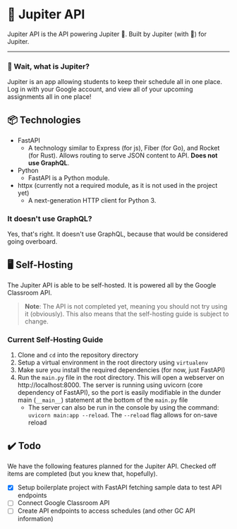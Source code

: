 # 🚀 Jupiter API
Jupiter API is the API powering Jupiter 🚀. Built by Jupiter (with 💖) for Jupiter.

----

### 🤔 Wait, what is Jupiter?
Jupiter is an app allowing students to keep their schedule all in one place. Log in with your Google account, and view all of your upcoming assignments all in one place!

## 📦 Technologies
- FastAPI
  - A technology similar to Express (for js), Fiber (for Go), and Rocket (for Rust). Allows routing to serve JSON content to API. **Does not use GraphQL**.
- Python
  - FastAPI is a Python module.
- httpx (currently not a required module, as it is not used in the project yet)
  - A next-generation HTTP client for Python 3.
  
### It doesn't use GraphQL?
Yes, that's right. It doesn't use GraphQL, because that would be considered going overboard.


## 🖥️ Self-Hosting
The Jupiter API is able to be self-hosted. It is powered all by the Google Classroom API.
> **Note**: The API is not completed yet, meaning you should not try using it (obviously). This also means that the self-hosting guide is subject to change.

### Current Self-Hosting Guide
1. Clone and `cd` into the repository directory
2. Setup a virtual environment in the root directory using `virtualenv`
3. Make sure you install the required dependencies (for now, just FastAPI)
4. Run the `main.py` file in the root directory. This will open a webserver on http://localhost:8000. The server is running using uvicorn (core dependency of FastAPI), so the port is easily modifiable in the dunder main (`__main__`) statement at the bottom of the `main.py` file
   - The server can also be run in the console by using the command: `uvicorn main:app --reload`. The `--reload` flag allows for on-save reload
  
## ✔️ Todo
We have the following features planned for the Jupiter API. Checked off items are completed (but you knew that, hopefully).
- [x] Setup boilerplate project with FastAPI fetching sample data to test API endpoints
- [ ] Connect Google Classroom API
- [ ] Create API endpoints to access schedules (and other GC API information)
